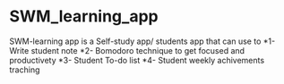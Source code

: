 # SWM_learning_app
SWM-learning app is a Self-study app/ students app that can use to 
*1- Write student note 
*2- Bomodoro technique to get focused and productivety
*3- Student To-do list
*4- Student weekly achivements traching
